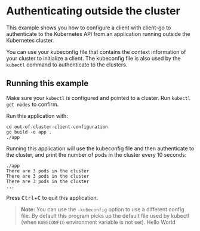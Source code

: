 # Authenticating outside the cluster

This example shows you how to configure a client with client-go to authenticate
to the Kubernetes API from an application running outside the Kubernetes
cluster.

You can use your kubeconfig file that contains the context information
of your cluster to initialize a client. The kubeconfig file is also used
by the `kubectl` command to authenticate to the clusters.

## Running this example

Make sure your `kubectl` is configured and pointed to a cluster. Run
`kubectl get nodes` to confirm.

Run this application with:

    cd out-of-cluster-client-configuration
    go build -o app .
    ./app

Running this application will use the kubeconfig file and then authenticate to the
cluster, and print the number of pods in the cluster every 10 seconds:

    ./app
    There are 3 pods in the cluster
    There are 3 pods in the cluster
    There are 3 pods in the cluster
    ...

Press <kbd>Ctrl</kbd>+<kbd>C</kbd> to quit this application.

> **Note:** You can use the `-kubeconfig` option to use a different config file. By default
this program picks up the default file used by kubectl (when `KUBECONFIG`
environment variable is not set).
Hello World

